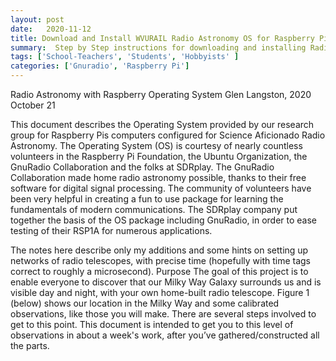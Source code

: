 ```yaml
---
layout: post
date:   2020-11-12
title: Download and Install WVURAIL Radio Astronomy OS for Raspberry Pi
summary:  Step by Step instructions for downloading and installing Radio Astronomy Operating System for Raspberry Pis.
tags: ['School-Teachers', 'Students', 'Hobbyists' ]
categories: ['Gnuradio', 'Raspberry Pi'] 
---
```


Radio Astronomy with Raspberry Operating System
Glen Langston,  2020 October 21

This document describes the Operating System provided by our research group for Raspberry Pis computers configured for Science Aficionado Radio Astronomy.    The Operating System (OS) is courtesy of nearly countless volunteers in the Raspberry Pi Foundation, the Ubuntu Organization, the GnuRadio Collaboration and the folks at SDRplay.  The GnuRadio Collaboration made home radio astronomy possible, thanks to their free software for digital signal processing.   The community of volunteers have been very helpful in creating a fun to use package for learning the fundamentals of modern communications.    The SDRplay company put together the basis of the OS package including GnuRadio, in order to ease testing of their RSP1A for numerous applications.

The notes here describe only my additions and some hints on setting up networks of radio telescopes, with precise time (hopefully with time tags correct to roughly a microsecond).
Purpose
The goal of this project is to enable everyone to discover that our Milky Way Galaxy surrounds us and is visible day and night, with your own home-built radio telescope.    Figure 1 (below) shows our location in the Milky Way and some calibrated observations, like those you will make.  There are several steps involved to get to this point. This document is intended to get you to this level of observations in about a week's work, after you’ve gathered/constructed all the parts.
    